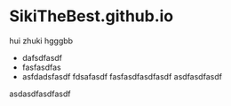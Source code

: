 # SikiTheBest.github.io
hui
zhuki
hgggbb
* dafsdfasdf
* fasfasdfas
* asfdadsfasdf
fdsafasdf
fasfasdfasdfasdf
asdfasdfasdf

asdasdfasdfasdf
